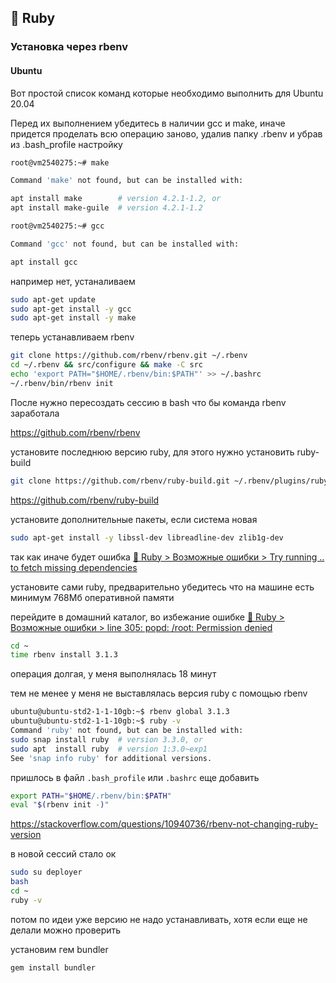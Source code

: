 ## 💎 Ruby

### Установка через rbenv

#### Ubuntu

Вот простой список команд которые необходимо выполнить для Ubuntu 20.04

Перед их выполнением убедитесь в наличии gcc и make, иначе придется проделать всю операцию заново, удалив папку .rbenv и убрав из .bash_profile настройку

```sh
root@vm2540275:~# make

Command 'make' not found, but can be installed with:

apt install make        # version 4.2.1-1.2, or
apt install make-guile  # version 4.2.1-1.2

root@vm2540275:~# gcc

Command 'gcc' not found, but can be installed with:

apt install gcc
```

например нет, устаналиваем
```sh
sudo apt-get update
sudo apt-get install -y gcc
sudo apt-get install -y make
```

теперь устанавливаем rbenv
```sh
git clone https://github.com/rbenv/rbenv.git ~/.rbenv
cd ~/.rbenv && src/configure && make -C src
echo 'export PATH="$HOME/.rbenv/bin:$PATH"' >> ~/.bashrc
~/.rbenv/bin/rbenv init
```

После нужно пересоздать сессию в bash что бы команда rbenv заработала

https://github.com/rbenv/rbenv

установите последнюю версию ruby, для этого нужно установить ruby-build

```sh
git clone https://github.com/rbenv/ruby-build.git ~/.rbenv/plugins/ruby-build
```

https://github.com/rbenv/ruby-build

установите дополнительные пакеты, если система новая

```sh
sudo apt-get install -y libssl-dev libreadline-dev zlib1g-dev
```

так как иначе будет ошибка [💎 Ruby > Возможные ошибки > Try running .. to fetch missing dependencies](./emergency.md#try-running--to-fetch-missing-dependencies)

установите сами ruby, предварительно убедитесь что на машине есть минимум 768Мб оперативной памяти

перейдите в домашний каталог, во избежание ошибке [💎 Ruby > Возможные ошибки > line 305: popd: /root: Permission denied](./emergency.md#line-305-popd-root-permission-denied)

```sh
cd ~
time rbenv install 3.1.3
```

операция долгая, у меня выполнялась 18 минут

тем не менее у меня не выставлялась версия ruby с помощью rbenv

```sh
ubuntu@ubuntu-std2-1-1-10gb:~$ rbenv global 3.1.3
ubuntu@ubuntu-std2-1-1-10gb:~$ ruby -v
Command 'ruby' not found, but can be installed with:
sudo snap install ruby  # version 3.3.0, or
sudo apt  install ruby  # version 1:3.0~exp1
See 'snap info ruby' for additional versions.
```

пришлось в файл `.bash_profile` или `.bashrc` еще добавить

```sh
export PATH="$HOME/.rbenv/bin:$PATH"
eval "$(rbenv init -)"
```

https://stackoverflow.com/questions/10940736/rbenv-not-changing-ruby-version

в новой сессий стало ок
```sh
sudo su deployer
bash
cd ~
ruby -v
```

потом по идеи уже версию не надо устанавливать, хотя если еще не делали можно проверить

установим гем bundler
```sh
gem install bundler
```